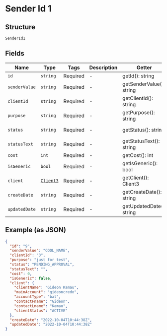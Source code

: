
# Sender Id 1

## Structure

`SenderId1`

## Fields

| Name | Type | Tags | Description | Getter | Setter |
|  --- | --- | --- | --- | --- | --- |
| `id` | `string` | Required | - | getId(): string | setId(string id): void |
| `senderValue` | `string` | Required | - | getSenderValue(): string | setSenderValue(string senderValue): void |
| `clientId` | `string` | Required | - | getClientId(): string | setClientId(string clientId): void |
| `purpose` | `string` | Required | - | getPurpose(): string | setPurpose(string purpose): void |
| `status` | `string` | Required | - | getStatus(): string | setStatus(string status): void |
| `statusText` | `string` | Required | - | getStatusText(): string | setStatusText(string statusText): void |
| `cost` | `int` | Required | - | getCost(): int | setCost(int cost): void |
| `isGeneric` | `bool` | Required | - | getIsGeneric(): bool | setIsGeneric(bool isGeneric): void |
| `client` | [`Client3`](../../doc/models/client-3.md) | Required | - | getClient(): Client3 | setClient(Client3 client): void |
| `createDate` | `string` | Required | - | getCreateDate(): string | setCreateDate(string createDate): void |
| `updatedDate` | `string` | Required | - | getUpdatedDate(): string | setUpdatedDate(string updatedDate): void |

## Example (as JSON)

```json
{
  "id": "9",
  "senderValue": "COOL_NAME",
  "clientId": "3",
  "purpose": "just for test",
  "status": "PENDING_APPROVAL",
  "statusText": "",
  "cost": 0,
  "isGeneric": false,
  "client": {
    "clientName": "Gideon Kamau",
    "mainAccount": "gideoncredo",
    "accountType": "bal",
    "contactFname": "Gideon",
    "contactLname": "Kamau",
    "clientStatus": "ACTIVE"
  },
  "createDate": "2022-10-04T10:44:38Z",
  "updatedDate": "2022-10-04T10:44:38Z"
}
```

